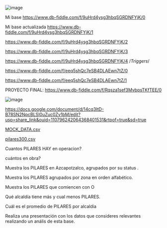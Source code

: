 ![image](https://user-images.githubusercontent.com/91554777/235196884-6cfb1909-3699-4c0f-ad0f-09ff27471105.png)

Mi base https://www.db-fiddle.com/f/9uHrd4ysg3hbqSGRDNFYjK/0

Mi base actualizada https://www.db-fiddle.com/f/9uHrd4ysg3hbqSGRDNFYjK/1

https://www.db-fiddle.com/f/9uHrd4ysg3hbqSGRDNFYjK/2

https://www.db-fiddle.com/f/9uHrd4ysg3hbqSGRDNFYjK/3

https://www.db-fiddle.com/f/9uHrd4ysg3hbqSGRDNFYjK/4  /*Triggers*/

https://www.db-fiddle.com/f/eeq5shQc7eSB4DLAEwn7tZ/0

https://www.db-fiddle.com/f/eeq5shQc7eSB4DLAEwn7tZ/1

PROYECTO FINAL: https://www.db-fiddle.com/f/Rqsza1sef3MvbpsTKfTEE/0

![image](https://user-images.githubusercontent.com/91554777/235502032-0d8f2296-5816-422b-93b5-be9def027bad.png)


https://docs.google.com/document/d/14cq3ItD-B78SN2NpcBLSI0uZuc0Zv1bM/edit?usp=share_link&ouid=110796242064368401531&rtpof=true&sd=true


[MOCK_DATA.csv](https://github.com/escuelaDeCodigoMargaritaMaza/Base_de_Datos/files/11403101/MOCK_DATA.csv)

[pilares300.csv](https://github.com/escuelaDeCodigoMargaritaMaza/Base_de_Datos/files/11403113/pilares300.csv)

Cuantos PILARES HAY en operacion?

cuántos en obra?

Muestra los PILARES en Azcapotzalco, agrupados por su status .

Muestra los PILARES agrupados por zona en orden alfabético.

Muestra los PILARES que comiencen con O

Qué alcaldía tiene más y cual menos PILARES.

Cuál es el promedio de PILARES por alcaldía

Realiza una presentación con los datos que consideres relevantes realizando un anális de esta base.



